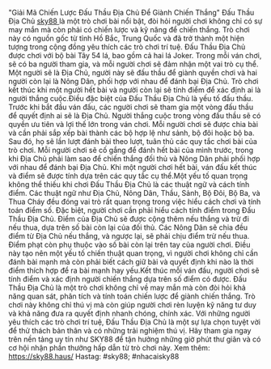 "Giải Mã Chiến Lược Đấu Thầu Địa Chủ Để Giành Chiến Thắng"
Đấu Thầu Địa Chủ  [sky88 ](https://sky88.haus/)là một trò chơi bài nổi bật, đòi hỏi người chơi không chỉ có sự may mắn mà còn phải có chiến lược và kỹ năng để chiến thắng. Trò chơi này có nguồn gốc từ tỉnh Hồ Bắc, Trung Quốc và đã trở thành một hiện tượng trong cộng đồng yêu thích các trò chơi trí tuệ. Đấu Thầu Địa Chủ được chơi với bộ bài Tây 54 lá, bao gồm cả hai lá Joker. Trong mỗi ván chơi, sẽ có ba người tham gia, và mỗi người chơi sẽ đảm nhận một vai trò cụ thể. Một người sẽ là Địa Chủ, người này sẽ đấu thầu để giành quyền chơi và hai người còn lại là Nông Dân, phối hợp với nhau để đánh bại Địa Chủ. Trò chơi kết thúc khi một người hết bài và người còn lại sẽ tính điểm để xác định ai là người thắng cuộc.Điều đặc biệt của Đấu Thầu Địa Chủ là yếu tố đấu thầu. Trước khi bắt đầu ván đấu, các người chơi sẽ tham gia một vòng đấu thầu để quyết định ai sẽ là Địa Chủ. Người thắng cuộc trong vòng đấu thầu sẽ có quyền ưu tiên và lợi thế lớn trong ván chơi. Mỗi người chơi sẽ được chia bài và cần phải sắp xếp bài thành các bộ hợp lệ như sảnh, bộ đôi hoặc bộ ba. Sau đó, họ sẽ lần lượt đánh bài theo lượt, tuân thủ các quy tắc chơi bài của trò chơi. Mỗi người chơi sẽ cố gắng để đánh hết bài của mình trước, trong khi Địa Chủ phải làm sao để chiến thắng đối thủ và Nông Dân phải phối hợp với nhau để đánh bại Địa Chủ. Khi một người chơi hết bài, ván đấu kết thúc và điểm sẽ được tính dựa trên các quy tắc cụ thể.Một yếu tố quan trọng không thể thiếu khi chơi Đấu Thầu Địa Chủ là các thuật ngữ và cách tính điểm. Các thuật ngữ như Địa Chủ, Nông Dân, Thầu, Sảnh, Bộ Đôi, Bộ Ba, và Thua Cháy đều đóng vai trò rất quan trọng trong việc hiểu cách chơi và tính toán điểm số. Đặc biệt, người chơi cần phải hiểu cách tính điểm trong Đấu Thầu Địa Chủ. Điểm của Địa Chủ sẽ được cộng thêm nếu thắng và trừ đi nếu thua, dựa trên số bài còn lại của đối thủ. Các Nông Dân sẽ chia đều điểm từ Địa Chủ nếu thắng, và ngược lại, sẽ phải chịu điểm trừ nếu thua. Điểm phạt còn phụ thuộc vào số bài còn lại trên tay của người chơi. Điều này tạo nên một yếu tố chiến thuật quan trọng, vì người chơi không chỉ cần đánh bài mạnh mà còn phải biết cách giữ bài và quyết định khi nào là thời điểm thích hợp để ra bài mạnh hay yếu.Kết thúc mỗi ván đấu, người chơi sẽ tính điểm và xác định người chiến thắng dựa trên số điểm có được. Đấu Thầu Địa Chủ là một trò chơi không chỉ về may mắn mà còn đòi hỏi khả năng quan sát, phân tích và tính toán chiến lược để giành chiến thắng. Trò chơi này không chỉ thú vị mà còn giúp người chơi rèn luyện kỹ năng tư duy và khả năng đưa ra quyết định nhanh chóng, chính xác. Với những người yêu thích các trò chơi trí tuệ, Đấu Thầu Địa Chủ là một sự lựa chọn tuyệt vời để thử thách bản thân và có những trải nghiệm thú vị. Hãy tham gia ngay trên nền tảng uy tín như SKY88 để tận hưởng những giờ phút thư giãn và có cơ hội nhận phần thưởng hấp dẫn từ trò chơi này.
Xem thêm: https://sky88.haus/
Hastag: #sky88; #nhacaisky88
